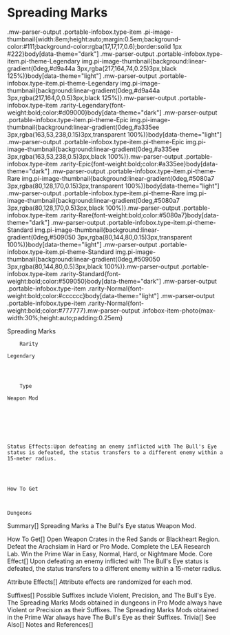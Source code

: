 # Spreading Marks

.mw-parser-output .portable-infobox.type-item .pi-image-thumbnail{width:8em;height:auto;margin:0.5em;background-color:#111;background-color:rgba(17,17,17,0.6);border:solid 1px #222}body[data-theme="dark"] .mw-parser-output .portable-infobox.type-item.pi-theme-Legendary img.pi-image-thumbnail{background:linear-gradient(0deg,#d9a44a 3px,rgba(217,164,74,0.25)3px,black 125%)}body[data-theme="light"] .mw-parser-output .portable-infobox.type-item.pi-theme-Legendary img.pi-image-thumbnail{background:linear-gradient(0deg,#d9a44a 3px,rgba(217,164,0,0.5)3px,black 125%)}.mw-parser-output .portable-infobox.type-item .rarity-Legendary{font-weight:bold;color:#d09000}body[data-theme="dark"] .mw-parser-output .portable-infobox.type-item.pi-theme-Epic img.pi-image-thumbnail{background:linear-gradient(0deg,#a335ee 3px,rgba(163,53,238,0.15)3px,transparent 100%)}body[data-theme="light"] .mw-parser-output .portable-infobox.type-item.pi-theme-Epic img.pi-image-thumbnail{background:linear-gradient(0deg,#a335ee 3px,rgba(163,53,238,0.5)3px,black 100%)}.mw-parser-output .portable-infobox.type-item .rarity-Epic{font-weight:bold;color:#a335ee}body[data-theme="dark"] .mw-parser-output .portable-infobox.type-item.pi-theme-Rare img.pi-image-thumbnail{background:linear-gradient(0deg,#5080a7 3px,rgba(80,128,170,0.15)3px,transparent 100%)}body[data-theme="light"] .mw-parser-output .portable-infobox.type-item.pi-theme-Rare img.pi-image-thumbnail{background:linear-gradient(0deg,#5080a7 3px,rgba(80,128,170,0.5)3px,black 100%)}.mw-parser-output .portable-infobox.type-item .rarity-Rare{font-weight:bold;color:#5080a7}body[data-theme="dark"] .mw-parser-output .portable-infobox.type-item.pi-theme-Standard img.pi-image-thumbnail{background:linear-gradient(0deg,#509050 3px,rgba(80,144,80,0.15)3px,transparent 100%)}body[data-theme="light"] .mw-parser-output .portable-infobox.type-item.pi-theme-Standard img.pi-image-thumbnail{background:linear-gradient(0deg,#509050 3px,rgba(80,144,80,0.5)3px,black 100%)}.mw-parser-output .portable-infobox.type-item .rarity-Standard{font-weight:bold;color:#509050}body[data-theme="dark"] .mw-parser-output .portable-infobox.type-item .rarity-Normal{font-weight:bold;color:#cccccc}body[data-theme="light"] .mw-parser-output .portable-infobox.type-item .rarity-Normal{font-weight:bold;color:#777777}.mw-parser-output .infobox-item-photo{max-width:30%;height:auto;padding:0.25em}

Spreading Marks

	

	
		Rarity
	
	Legendary



	
		Type
	
	Weapon Mod




	

	
	Status Effects:Upon defeating an enemy inflicted with The Bull's Eye status is defeated, the status transfers to a different enemy within a 15-meter radius.




	How To Get


	
	Dungeons






Summary[]
Spreading Marks a The Bull's Eye status Weapon Mod.

How To Get[]
Open Weapon Crates in the Red Sands or Blackheart Region.
Defeat the Arachsiam in Hard or Pro Mode.
Complete the LEA Research Lab.
Win the Prime War in Easy, Normal, Hard, or Nightmare Mode.
Core Effect[]
Upon defeating an enemy inflicted with The Bull's Eye status is defeated, the status transfers to a different enemy within a 15-meter radius.

Attribute Effects[]
Attribute effects are randomized for each mod.

Suffixes[]
Possible Suffixes include Violent, Precision, and The Bull's Eye.
The Spreading Marks Mods obtained in dungeons in Pro Mode always have Violent or Precision as their Suffixes.
The Spreading Marks Mods obtained in the Prime War always have The Bull's Eye as their Suffixes.
Trivia[]
See Also[]
Notes and References[]

